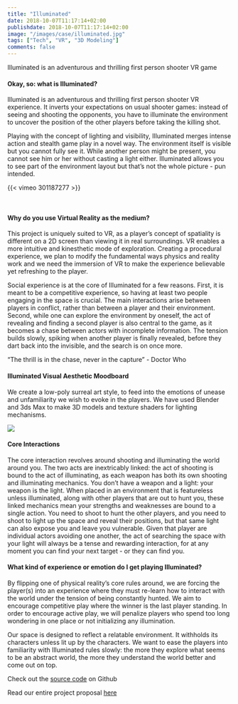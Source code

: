```yaml
---
title: "Illuminated"
date: 2018-10-07T11:17:14+02:00
publishdate: 2018-10-07T11:17:14+02:00
image: "/images/case/illuminated.jpg"
tags: ["Tech", "VR", "3D Modeling"]
comments: false
---
```


Illuminated is an adventurous and thrilling first person shooter VR game

#### Okay, so: what is Illuminated?
Illuminated is an adventurous and thrilling first person shooter VR experience. It inverts your expectations on usual shooter games: instead of seeing and shooting the opponents, you have to illuminate the environment to uncover the position of the other players before taking the killing shot.

Playing with the concept of lighting and visibility, Illuminated merges intense action and stealth game play in a novel way. The environment itself is visible but you cannot fully see it. While another person might be present, you cannot see him or her without casting a light either. Illuminated allows you to see part of the environment layout but that’s not the whole picture - pun intended.

{{< vimeo 301187277 >}}

<br>

#### Why do you use Virtual Reality as the medium?
This project is uniquely suited to VR, as a player’s concept of spatiality is different on a 2D screen than viewing it in real surroundings. VR enables a more intuitive and kinesthetic mode of exploration. Creating a procedural experience, we plan to modify the fundamental ways physics and reality work and we need the immersion of VR to make the experience believable yet refreshing to the player.

Social experience is at the core of Illuminated for a few reasons. First, it is meant to be a competitive experience, so having at least two people engaging in the space is crucial. The main interactions arise between players in conflict, rather than between a player and their environment. Second, while one can explore the environment by oneself, the act of revealing and finding a second player is also central to the game, as it becomes a chase between actors with incomplete information. The tension builds slowly, spiking when another player is finally revealed, before they dart back into the invisible, and the search is on once more.

“The thrill is in the chase, never in the capture” - Doctor Who


#### Illuminated Visual Aesthetic Moodboard
We create a low-poly surreal art style, to feed into the emotions of unease and unfamiliarity we wish to evoke in the players. We have used Blender and 3ds Max to make 3D models and texture shaders for lighting mechanisms.


![](/images/case/illuminated-moodboard.png)


#### Core Interactions
The core interaction revolves around shooting and illuminating the world around you. The two acts are inextricably linked: the act of shooting is bound to the act of illuminating, as each weapon has both its own shooting and illuminating mechanics. You don’t have a weapon and a light: your weapon is the light. When placed in an environment that is featureless unless illuminated, along with other players that are out to hunt you, these linked mechanics mean your strengths and weaknesses are bound to a single action. You need to shoot to hunt the other players, and you need to shoot to light up the space and reveal their positions, but that same light can also expose you and leave you vulnerable. Given that player are individual actors avoiding one another, the act of searching the space with your light will always be a tense and rewarding interaction, for at any moment you can find your next target - or they can find you.

#### What kind of experience or emotion do I get playing Illuminated?
By flipping one of physical reality’s core rules around, we are forcing the player(s) into an experience where they must re-learn how to interact with the world under the tension of being constantly hunted. We aim to encourage competitive play where the winner is the last player standing. In order to encourage active play, we will penalize players who spend too long wondering in one place or not initializing any illumination.

Our space is designed to reflect a relatable environment. It withholds its characters unless lit up by the characters. We want to ease the players into familiarity with Illuminated rules slowly: the more they explore what seems to be an abstract world, the more they understand the world better and come out on top.




Check out the [source code](https://github.com/mjm973/Illuminated) on Github

Read our entire project proposal [here](https://github.com/mjm973/Illuminated/blob/master/project_proposal.md) 